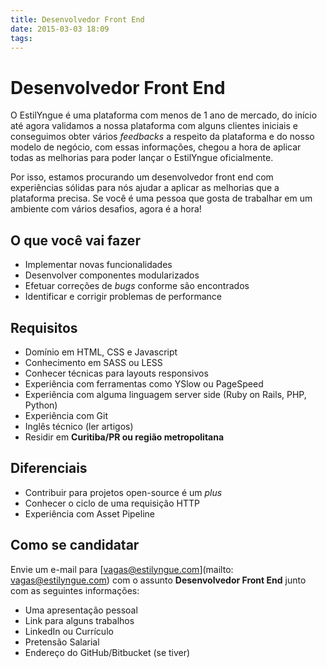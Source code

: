 ```yaml
---
title: Desenvolvedor Front End
date: 2015-03-03 18:09
tags:
---
```


# Desenvolvedor Front End

O EstilYngue é uma plataforma com menos de 1 ano de mercado, do início até agora validamos a nossa plataforma
com alguns clientes iniciais e conseguimos obter vários _feedbacks_ a respeito da plataforma e do nosso modelo de negócio,
com essas informações, chegou a hora de aplicar todas as melhorias para poder lançar o EstilYngue oficialmente.

Por isso, estamos procurando um desenvolvedor front end com experiências sólidas para nós ajudar a aplicar as melhorias
que a plataforma precisa. Se você é uma pessoa que gosta de trabalhar em um ambiente com vários desafios, agora é a hora!

## O que você vai fazer

* Implementar novas funcionalidades
* Desenvolver componentes modularizados
* Efetuar correções de *bugs* conforme são encontrados
* Identificar e corrigir problemas de performance

## Requisitos

* Domínio em HTML, CSS e Javascript
* Conhecimento em SASS ou LESS
* Conhecer técnicas para layouts responsivos
* Experiência com ferramentas como YSlow ou PageSpeed
* Experiência com alguma linguagem server side (Ruby on Rails, PHP, Python)
* Experiência com Git
* Inglês técnico (ler artigos)
* Residir em **Curitiba/PR ou região metropolitana**

## Diferenciais

* Contribuir para projetos open-source é um _plus_
* Conhecer o ciclo de uma requisição HTTP
* Experiência com Asset Pipeline

## Como se candidatar

Envie um e-mail para [vagas@estilyngue.com](mailto: vagas@estilyngue.com) com o assunto **Desenvolvedor Front End** junto com as seguintes informações:

* Uma apresentação pessoal
* Link para alguns trabalhos
* LinkedIn ou Currículo
* Pretensão Salarial
* Endereço do GitHub/Bitbucket (se tiver)
